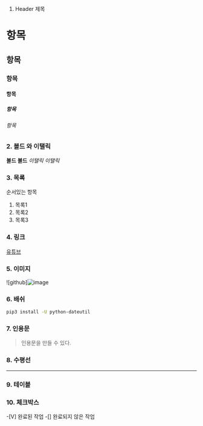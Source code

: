 1. Header 제목
# 항목
## 항목
### 항목
#### 항목
##### 항목
###### 항목
### 2. 볼드 와 이탤릭
**볼드**
__볼드__
*이탤릭*
_이탤릭_
### 3. 목록
순서있는 항목
1. 목록1
2. 목록2
3. 목록3
### 4. 링크
[유튜브](https://www.youtube.com/)
### 5. 이미지
![github]![image](https://github.com/Shinjunyeop/test_0307/assets/159976500/3fe7929d-369c-4ecd-87c0-37a855c1eddc)
### 6. 배쉬
``` bash
pip3 install -U python-dateutil
```
### 7. 인용문
> 인용문을 만들 수 있다.
### 8. 수평선
---
### 9. 테이블

### 10. 체크박스
-[V] 완료된 작업
-[] 완료되지 않은 작업
